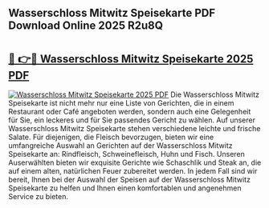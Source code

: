 ## Wasserschloss Mitwitz Speisekarte PDF Download Online 2025 R2u8Q

# <h2><a href="http://gcb9nd.nevu.top/?p=Wasserschloss+Mitwitz+Speisekarte">🔗 👉🔴 Wasserschloss Mitwitz Speisekarte 2025 PDF</a></h2>

[![Wasserschloss Mitwitz Speisekarte 2025 PDF](https://i.imgur.com/dBaPXMq.png)](http://gcb9nd.nevu.top/?p=Wasserschloss+Mitwitz+Speisekarte)
Die Wasserschloss Mitwitz Speisekarte ist nicht mehr nur eine Liste von Gerichten, die in einem Restaurant oder Café angeboten werden, sondern auch eine Gelegenheit für Sie, ein leckeres und für Sie passendes Gericht zu wählen. Auf unserer Wasserschloss Mitwitz Speisekarte stehen verschiedene leichte und frische Salate. Für diejenigen, die Fleisch bevorzugen, bieten wir eine umfangreiche Auswahl an Gerichten auf der Wasserschloss Mitwitz Speisekarte an: Rindfleisch, Schweinefleisch, Huhn und Fisch. Unseren Auserwählten bieten wir exquisite Gerichte wie Schaschlik und Steak an, die auf einem alten, natürlichen Feuer zubereitet werden. In jedem Fall sind wir bereit, Ihnen bei der Auswahl der Speisen auf der Wasserschloss Mitwitz Speisekarte zu helfen und Ihnen einen komfortablen und angenehmen Service zu bieten.
